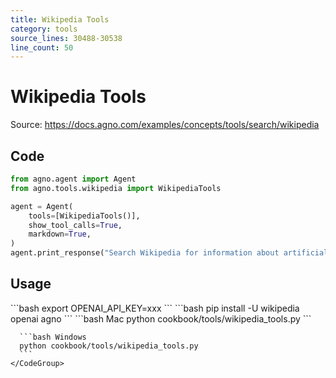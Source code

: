 ```yaml
---
title: Wikipedia Tools
category: tools
source_lines: 30488-30538
line_count: 50
---
```


# Wikipedia Tools
Source: https://docs.agno.com/examples/concepts/tools/search/wikipedia



## Code

```python cookbook/tools/wikipedia_tools.py
from agno.agent import Agent
from agno.tools.wikipedia import WikipediaTools

agent = Agent(
    tools=[WikipediaTools()],
    show_tool_calls=True,
    markdown=True,
)
agent.print_response("Search Wikipedia for information about artificial intelligence")
```

## Usage

<Steps>
  <Snippet file="create-venv-step.mdx" />

  <Step title="Set your API key">
    ```bash
    export OPENAI_API_KEY=xxx
    ```
  </Step>

  <Step title="Install libraries">
    ```bash
    pip install -U wikipedia openai agno
    ```
  </Step>

  <Step title="Run Agent">
    <CodeGroup>
      ```bash Mac
      python cookbook/tools/wikipedia_tools.py
      ```

      ```bash Windows
      python cookbook/tools/wikipedia_tools.py
      ```
    </CodeGroup>
  </Step>
</Steps>



